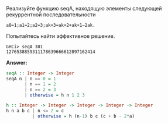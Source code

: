 Реализуйте функцию seqA, находящую элементы следующей рекуррентной последовательности

```
a0=1;a1=2;a2=3;ak+3=ak+2+ak+1−2ak.
```
Попытайтесь найти эффективное решение.

```
GHCi> seqA 301
1276538859311178639666612897162414
```

**Answer:**

```haskell
seqA :: Integer -> Integer
seqA n | n == 0 = 1
       | n == 1 = 2
       | n == 2 = 3
       | otherwise = h n 1 2 3

h :: Integer -> Integer -> Integer -> Integer -> Integer
h n a b c | n <= 2 = c
          | otherwise = h (n-1) b c (c + b - 2*a)
```
